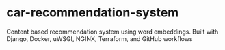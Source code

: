 # car-recommendation-system
Content based recommendation system using word embeddings. Built with Django, Docker, uWSGI, NGINX, Terraform, and GitHub workflows
